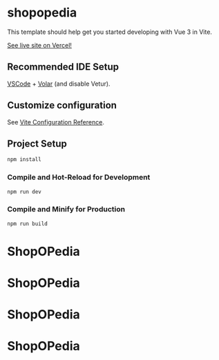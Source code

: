# shopopedia

This template should help get you started developing with Vue 3 in Vite.

[See live site on Vercel!](https://shop-o-pedia.vercel.app/)

## Recommended IDE Setup

[VSCode](https://code.visualstudio.com/) + [Volar](https://marketplace.visualstudio.com/items?itemName=Vue.volar) (and disable Vetur).

## Customize configuration

See [Vite Configuration Reference](https://vite.dev/config/).

## Project Setup

```sh
npm install
```

### Compile and Hot-Reload for Development

```sh
npm run dev
```

### Compile and Minify for Production

```sh
npm run build
```
# ShopOPedia
# ShopOPedia
# ShopOPedia
# ShopOPedia
